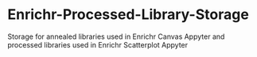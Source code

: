 # Enrichr-Processed-Library-Storage
Storage for annealed libraries used in Enrichr Canvas Appyter and processed libraries used in Enrichr Scatterplot Appyter
